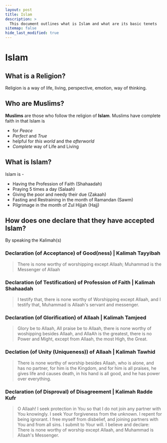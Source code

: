 ```yaml
---
layout: post
title: Islam
description: >
  This document outlines what is Islam and what are its basic tenets
sitemap: false
hide_last_modified: true
---
```


# Islam

## What is a Religion?

Religion is a way of life, living, perspective, emotion, way of thinking.

## Who are Muslims?

**Muslims** are those who follow the religion of **Islam**. Muslims have complete faith in that Islam is 
- for *Peace*
- *Perfect* and *True*
- helpful for *this world* and the *afterworld*
- *Complete* way of Life and Living

## What is Islam?

Islam is -
- Having the Profession of Faith (Shahaadah)
- Praying 5 times a day (Salaah)
- Giving the poor and needy their due (Zakaah)
- Fasting and Restraining in the month of Ramandan (Sawm)
- Pilgrimage in the month of Zul Hijjah (Hajj)

## How does one declare that they have accepted Islam?

By speaking the Kalimah(s)

### Declaration (of Acceptance) of Good(ness) | Kalimah Tayyibah

> There is none worthy of worshipping except Allaah; Muhammad is the Messenger of Allaah

### Declaration (of Testification) of Profession of Faith | Kalimah Shahaadah

> I testify that, there is none worthy of Worshipping except Allaah, and I testify that, Muhammad is Allaah's servant and messenger.

### Declaration (of Glorification) of Allaah | Kalimah Tamjeed

> Glory be to Allaah, All praise be to Allaah, there is none worthy of woshipping besides Allaah, and AllaAh is the greatest, there is no Power and Might, except from Allaah, the most High, the Great.

### Declation (of Unity (Uniqueness)) of Allaah | Kalimah Tawhid

> There is none worthy of worship besides Allaah, who is alone, and has no partner, for him is the Kingdom, and for him is all praises, he gives life and causes death, in his hand is all good, and he has power over everything.

### Declaration (of Disproval) of Disagreement | Kalimah Radde Kufr

> O Allaah! I seek protection in You so that I do not join any partner with You knowingly. I seek Your forgiveness from the unknown. I repent for being ignorant. I free myself from disbelief, and joining partners with You and from all sins. I submit to Your will. I believe and declare: There is none worthy of worship except Allaah, and Muhammad is Allaah's Messenger.